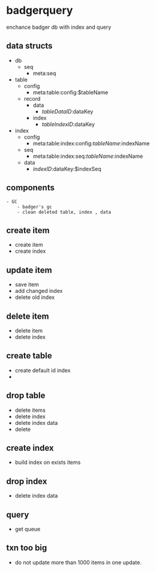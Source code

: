 # badgerquery
enchance badger db with index and query

## data structs
- db
    - seq
        - meta:seq
- table
    - config
        - meta:table:config:$tableName
    - record
        - data
            - $tableDataID:$dataKey
        - index
            - $tableIndexID:$dataKey
- index
    - config
        - meta:table:index:config:$tableName:$indexName
    - seq
        - meta:table:index:seq:$tableName:$indexName
    - data
        - $indexID:$dataKey:$indexSeq

## components
    - GC
        - badger's gc
        - clean deleted table, index , data

## create item
- create item
- create index

## update item
- save item
- add changed index
- delete old index

## delete item
- delete item
- delete index

## create table
- create default id index
-


## drop table
- delete items
- delete index
- delete index data
- delete

## create index
- build index on exists items

## drop index
- delete index data

## query
- get queue

## txn too big
- do not update more than 1000 items in one update.